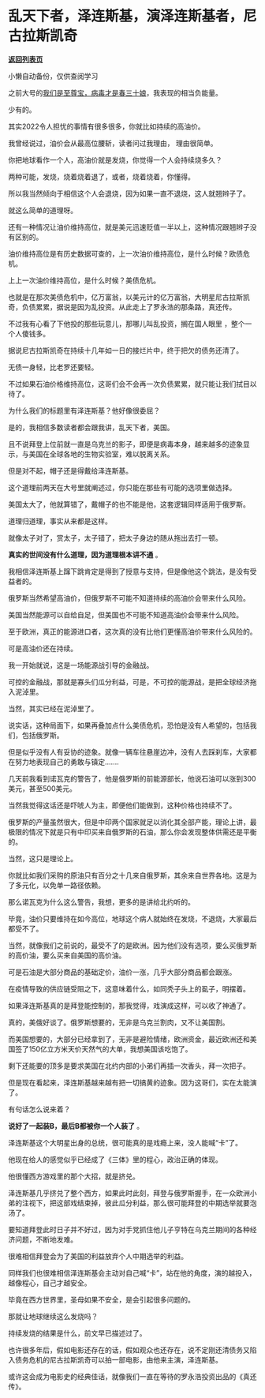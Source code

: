 # 乱天下者，泽连斯基，演泽连斯基者，尼古拉斯凯奇

[**返回列表页**](/gzh/记忆承载3)

小懒自动备份，仅供查阅学习

之前大号的[我们是至尊宝，病毒才是春三十娘](http://mp.weixin.qq.com/s?__biz=MzU0MjYwNDU2Mw==&mid=2247504701&idx=1&sn=0ac4660981fd7e714b582c4e481f9eae&chksm=fb1abf41cc6d36575ef75a7ac0ed35b6b9951de2ccc7c7d90551744d3b863baf7127417a7556&scene=21#wechat_redirect)，我表现的相当负能量。  

  

少有的。  

  

其实2022令人担忧的事情有很多很多，你就比如持续的高油价。

  

我曾经说过，油价会从最高位腰斩，读者问过我理由， 理由很简单。  

  

你把地球看作一个人，高油价就是发烧，你觉得一个人会持续烧多久？

  

两种可能，发烧，烧着烧着退了，或者，烧着烧着，你懂得。

  

所以我当然倾向于相信这个人会退烧，因为如果一直不退烧，这人就翘辫子了。  

  

就这么简单的道理呀。  

  

还有一种情况让油价维持高位，就是美元迅速贬值一半以上，这种情况跟翘辫子没有区别的。  

  

油价维持高位是有历史数据可查的，上一次油价维持高位，是什么时候？欧债危机。  

  

上上一次油价维持高位，是什么时候？美债危机。

  

也就是在那次美债危机中，亿万富翁，以美元计的亿万富翁，大明星尼古拉斯凯奇，负债累累，据说是因为乱投资。从此走上了罗永浩的那条路，真还传。  

  

不过我有心看了下他投的那些玩意儿，那哪儿叫乱投资，搁在国人眼里 ，整个一个人傻钱多。  

  

据说尼古拉斯凯奇在持续十几年如一日的接烂片中，终于把欠的债务还清了。  

  

无债一身轻，比老罗还要轻。  

  

不过如果石油价格维持高位，这哥们会不会再一次负债累累，就只能让我们拭目以待了。  

  

为什么我们的标题里有泽连斯基？他好像很委屈？

  

是的，我相信多数读者都会跟我讲，乱天下者，美国。  

  

且不说拜登上位前就一直是乌克兰的影子，即便是病毒本身，越来越多的迹象显示，与美国在全球各地的生物实验室，难以脱离关系。  

  

但是对不起，帽子还是得戴给泽连斯基。

  

这个道理前两天在大号里就阐述过，你只能在那些有可能的选项里做选择。  

  

美国太大了，他就算错了，戴帽子的也不能是他，这套逻辑同样适用于俄罗斯。  

  

道理归道理，事实从来都是这样。  

  

就像太子对了，赏太子，太子错了，把太子身边的随从拖出去打一顿。

  

 **真实的世间没有什么道理，因为道理根本讲不通** 。  

  

我相信泽连斯基上蹿下跳肯定是得到了授意与支持，但是像他这个跳法，是没有受益者的。

  

俄罗斯当然希望高油价，但俄罗斯不可能不知道持续的高油价会带来什么风险。  

  

美国当然能源可以自给自足，但美国也不可能不知道高油价会带来什么风险。  

  

至于欧洲，真正的能源进口者，这次真的没有比他们更懂高油价带来什么风险的。

  

可是高油价还在持续。  

  

我一开始就说，这是一场能源战引导的金融战。  

  

可控的金融战，那就是寡头们瓜分利益，可是，不可控的能源战，是把全球经济拖入泥淖里。  

  

当然，其实已经在泥淖里了。

  

说实话，这种局面下，如果再叠加点什么美债危机，恐怕是没有人希望的，包括我们，包括俄罗斯。  

  

但是似乎没有人有妥协的迹象。就像一辆车往悬崖边冲，没有人去踩刹车，大家都在努力地表现自己的勇敢与镇定.......  

  

几天前我看到诺瓦克的警告了，他是俄罗斯的前能源部长，他说石油可以涨到300美元，甚至500美元。

  

当然我觉得这话还是吓唬人为主，即便他们能做到，这种价格也持续不了。  

  

俄罗斯的产量虽然很大，但是中印两个国家就足以消化其全部产能，理论上讲，最极限的情况下就是只有中印买来自俄罗斯的石油，那么你会发现整体供需还是平衡的。  

  

当然，这只是理论上。

  

你就比如我们采购的原油只有百分之十几来自俄罗斯，其余来自世界各地。这是为了多元化，以免单一路径依赖。  

  

那么诺瓦克为什么这么警告，我想，更多的是讲给北约听的。

  

毕竟，油价只要维持在如今高位，地球这个病人就始终在发烧，不退烧，大家最后都受不了。  

  

当然，就像我们之前说的，最受不了的是欧洲。因为他们没有选项，要么买俄罗斯的高价油，要么买来自美国的高价油。  

  

可是石油是大部分商品的基础定价，油价一涨，几乎大部分商品都会跟涨。  

  

在疫情导致的供应链受阻之下，这意味着什么，如同秃子头上的虱子，明摆着。  

  

如果泽连斯基真的是拜登能控制的，那我觉得，戏演成这样，可以收了神通了。

  

真的，美俄好谈了。俄罗斯想要的，无非是乌克兰割肉，又不让美国割。  

  

而美国想要的，大部分已经拿到了，无非是避险情绪，欧洲资金，最近欧洲还和美国签了150亿立方米天价天然气的大单，我想美国该吃饱了。

  

剩下还能要的顶多是要求美国在北约内部的小弟们再插一次香头，拜一次把子。

  

但是现在看起来，泽连斯基越来越有把一切搞黄的迹象。因为这哥们，实在太能演了。

  

有句话怎么说来着？  

  

 **说好了一起装B，最后B都被你一个人装了** 。

  

泽连斯基这个大明星出身的总统，很可能真的是戏瘾上来，没人能喊“卡”了。

  

他现在给人的感觉似乎已经成了《三体》里的程心，政治正确的体现。

  

他很懂西方游戏里的那个大招，就是挤兑。

  

泽连斯基几乎挤兑了整个西方，如果此时此刻，拜登与俄罗斯握手，在一众欧洲小弟的注视下，把这部戏结束掉，彼此瓜分利益，那么很可能拜登的中期选举就要泡汤了。  

  

要知道拜登此时日子并不好过，因为对手党抓住他儿子亨特在乌克兰期间的各种经济问题，不断地发难。  

  

很难相信拜登会为了美国的利益放弃个人中期选举的利益。  

  

同样我们也很难相信泽连斯基会主动对自己喊“卡”，站在他的角度，演的越投入，越像程心，自己才越安全。

  

毕竟在西方世界里，圣母如果不安全，是会引起很多问题的。

  

那就让地球继续这么发烧吗？  

  

持续发烧的结果是什么，前文早已描述过了。

  

也许很多年后，假如电影还存在的话，假如观众也还存在，说不定刚还清债务又陷入债务危机的尼古拉斯凯奇可以拍一部电影，由他来主演，泽连斯基。

  

或许这会成为电影史的经典佳话，就像我们一直在等待的罗永浩投资出品的《真还传》。

